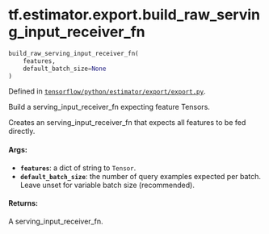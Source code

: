 <div itemscope itemtype="http://developers.google.com/ReferenceObject">
<meta itemprop="name" content="tf.estimator.export.build_raw_serving_input_receiver_fn" />
</div>

# tf.estimator.export.build_raw_serving_input_receiver_fn

``` python
build_raw_serving_input_receiver_fn(
    features,
    default_batch_size=None
)
```



Defined in [`tensorflow/python/estimator/export/export.py`](https://www.tensorflow.org/code/tensorflow/python/estimator/export/export.py).

Build a serving_input_receiver_fn expecting feature Tensors.

Creates an serving_input_receiver_fn that expects all features to be fed
directly.

#### Args:

* <b>`features`</b>: a dict of string to `Tensor`.
* <b>`default_batch_size`</b>: the number of query examples expected per batch.
      Leave unset for variable batch size (recommended).


#### Returns:

  A serving_input_receiver_fn.